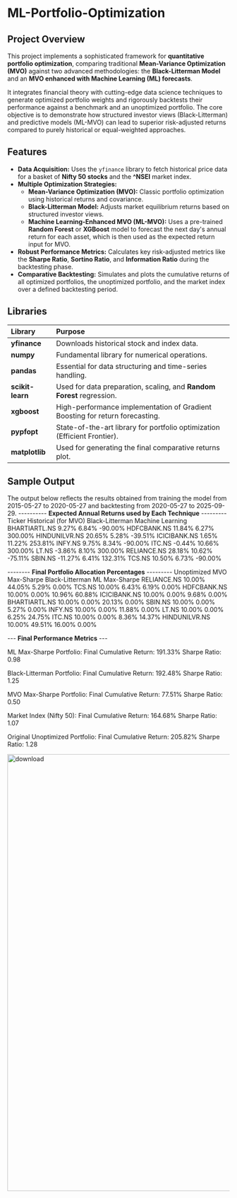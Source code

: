# ML-Portfolio-Optimization

## Project Overview

This project implements a sophisticated framework for **quantitative portfolio optimization**, comparing traditional **Mean-Variance Optimization (MVO)** against two advanced methodologies: the **Black-Litterman Model** and an **MVO enhanced with Machine Learning (ML) forecasts**.

It integrates financial theory with cutting-edge data science techniques to generate optimized portfolio weights and rigorously backtests their performance against a benchmark and an unoptimized portfolio. The core objective is to demonstrate how structured investor views (Black-Litterman) and predictive models (ML-MVO) can lead to superior risk-adjusted returns compared to purely historical or equal-weighted approaches.

## Features

- **Data Acquisition:** Uses the `yfinance` library to fetch historical price data for a basket of **Nifty 50 stocks** and the **^NSEI** market index.
- **Multiple Optimization Strategies:**
    - **Mean-Variance Optimization (MVO):** Classic portfolio optimization using historical returns and covariance.
    - **Black-Litterman Model:** Adjusts market equilibrium returns based on structured investor views.
    - **Machine Learning-Enhanced MVO (ML-MVO):** Uses a pre-trained **Random Forest** or **XGBoost** model to forecast the next day's annual return for each asset, which is then used as the expected return input for MVO.
- **Robust Performance Metrics:** Calculates key risk-adjusted metrics like the **Sharpe Ratio**, **Sortino Ratio**, and **Information Ratio** during the backtesting phase.
- **Comparative Backtesting:** Simulates and plots the cumulative returns of all optimized portfolios, the unoptimized portfolio, and the market index over a defined backtesting period.

## Libraries

| Library | Purpose |
| :--- | :--- |
| **yfinance** | Downloads historical stock and index data. |
| **numpy** | Fundamental library for numerical operations. |
| **pandas** | Essential for data structuring and time-series handling. |
| **scikit-learn** | Used for data preparation, scaling, and **Random Forest** regression. |
| **xgboost** | High-performance implementation of Gradient Boosting for return forecasting. |
| **pypfopt** | State-of-the-art library for portfolio optimization (Efficient Frontier). |
| **matplotlib** | Used for generating the final comparative returns plot. |

## Sample Output

The output below reflects the results obtained from training the model from 2015-05-27 to 2020-05-27 and backtesting from 2020-05-27 to 2025-09-29.
---------- **Expected Annual Returns used by Each Technique** ---------
Ticker	Historical (for MVO)	Black-Litterman	Machine Learning
BHARTIARTL.NS	9.27%	6.84%	-90.00%
HDFCBANK.NS	11.84%	6.27%	300.00%
HINDUNILVR.NS	20.65%	5.28%	-39.51%
ICICIBANK.NS	1.65%	11.22%	253.81%
INFY.NS	9.75%	8.34%	-90.00%
ITC.NS	-0.44%	10.66%	300.00%
LT.NS	-3.86%	8.10%	300.00%
RELIANCE.NS	28.18%	10.62%	-75.11%
SBIN.NS	-11.27%	6.41%	132.31%
TCS.NS	10.50%	6.73%	-90.00%


-------- **Final Portfolio Allocation Percentages** ---------
              Unoptimized    MVO Max-Sharpe   Black-Litterman   ML Max-Sharpe
RELIANCE.NS        10.00%         44.05%           5.29%         0.00%
TCS.NS             10.00%          6.43%           6.19%         0.00%
HDFCBANK.NS        10.00%          0.00%          10.96%        60.88%
ICICIBANK.NS       10.00%          0.00%           9.68%         0.00%
BHARTIARTL.NS      10.00%          0.00%          20.13%         0.00%
SBIN.NS            10.00%          0.00%           5.27%         0.00%
INFY.NS            10.00%          0.00%          11.88%         0.00%
LT.NS              10.00%          0.00%           6.25%        24.75%
ITC.NS             10.00%          0.00%           8.36%        14.37%
HINDUNILVR.NS      10.00%         49.51%          16.00%         0.00%

--- **Final Performance Metrics** ---

ML Max-Sharpe Portfolio:
  Final Cumulative Return: 191.33%
  Sharpe Ratio: 0.98

Black-Litterman Portfolio:
  Final Cumulative Return: 192.48%
  Sharpe Ratio: 1.25

MVO Max-Sharpe Portfolio:
  Final Cumulative Return: 77.51%
  Sharpe Ratio: 0.50

Market Index (Nifty 50):
  Final Cumulative Return: 164.68%
  Sharpe Ratio: 1.07

Original Unoptimized Portfolio:
  Final Cumulative Return: 205.82%
  Sharpe Ratio: 1.28

<img width="1789" height="989" alt="download" src="https://github.com/user-attachments/assets/a33b4433-0b39-4c48-a5ec-e5773089ec5e" />

